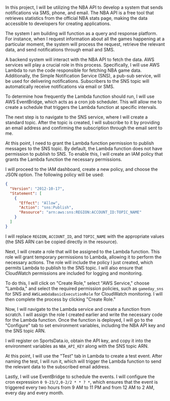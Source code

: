 
In this project, I will be utilizing the NBA API to develop a system that sends notifications via SMS, phone, and email. The NBA API is a free tool that retrieves statistics from the official NBA stats page, making the data accessible to developers for creating applications.

The system I am building will function as a query and response platform. For instance, when I request information about all the games happening at a particular moment, the system will process the request, retrieve the relevant data, and send notifications through email and SMS.

A backend system will interact with the NBA API to fetch the data. AWS services will play a crucial role in this process. Specifically, I will use AWS Lambda to run the code responsible for fetching NBA game data. Additionally, the Simple Notification Service (SNS), a pub-sub service, will be used for delivering notifications. Subscribers to the SNS topic will automatically receive notifications via email or SMS.

To determine how frequently the Lambda function should run, I will use AWS EventBridge, which acts as a cron job scheduler. This will allow me to create a schedule that triggers the Lambda function at specific intervals.

The next step is to navigate to the SNS service, where I will create a standard topic. After the topic is created, I will subscribe to it by providing an email address and confirming the subscription through the email sent to me.

At this point, I need to grant the Lambda function permission to publish messages to the SNS topic. By default, the Lambda function does not have permission to publish to SNS. To enable this, I will create an IAM policy that grants the Lambda function the necessary permissions.

I will proceed to the IAM dashboard, create a new policy, and choose the JSON option. The following policy will be used:

```json
{
  "Version": "2012-10-17",
  "Statement": [
    {
      "Effect": "Allow",
      "Action": "sns:Publish",
      "Resource": "arn:aws:sns:REGION:ACCOUNT_ID:TOPIC_NAME"
    }
  ]
}
```

I will replace `REGION`, `ACCOUNT_ID`, and `TOPIC_NAME` with the appropriate values (the SNS ARN can be copied directly in the resource).

Next, I will create a role that will be assigned to the Lambda function. This role will grant temporary permissions to Lambda, allowing it to perform the necessary actions. The role will include the policy I just created, which permits Lambda to publish to the SNS topic. I will also ensure that CloudWatch permissions are included for logging and monitoring.

To do this, I will click on "Create Role," select "AWS Service," choose "Lambda," and select the required permission policies, such as `gameday_sns` for SNS and `AWSLambdaBasicExecutionRole` for CloudWatch monitoring. I will then complete the process by clicking "Create Role."

Now, I will navigate to the Lambda service and create a function from scratch. I will assign the role I created earlier and write the necessary code for the Lambda function. Once the function is deployed, I will go to the "Configure" tab to set environment variables, including the NBA API key and the SNS topic ARN.

I will register on SportsData.io, obtain the API key, and copy it into the environment variables as `NBA_API_KEY` along with the SNS topic ARN.

At this point, I will use the "Test" tab in Lambda to create a test event. After naming the test, I will run it, which will trigger the Lambda function to send the relevant data to the subscribed email address.

Lastly, I will use EventBridge to schedule the events. I will configure the cron expression `0 9-23/2,0-2/2 * * ? *`, which ensures that the event is triggered every two hours from 9 AM to 11 PM and from 12 AM to 2 AM, every day and every month.

